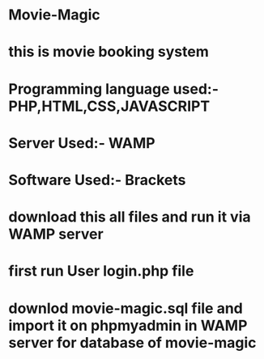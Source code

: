 
# Movie-Magic
# this is movie booking system
# Programming language used:- PHP,HTML,CSS,JAVASCRIPT
# Server Used:- WAMP
# Software Used:- Brackets
# download this all files and run it via WAMP server 
# first run User login.php file
# downlod movie-magic.sql file and import it on phpmyadmin in WAMP server for database of movie-magic
